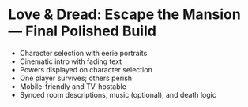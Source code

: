 # Love & Dread: Escape the Mansion — Final Polished Build

- Character selection with eerie portraits
- Cinematic intro with fading text
- Powers displayed on character selection
- One player survives; others perish
- Mobile-friendly and TV-hostable
- Synced room descriptions, music (optional), and death logic
